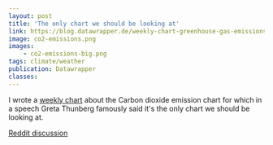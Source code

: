 ```yaml
---
layout: post
title: 'The only chart we should be looking at'
link: https://blog.datawrapper.de/weekly-chart-greenhouse-gas-emissions-climate-crisis/
image: co2-emissions.png
images:
    - co2-emissions-big.png
tags: climate/weather
publication: Datawrapper
classes:
---
```


I wrote a [weekly chart](https://blog.datawrapper.de/weekly-chart-greenhouse-gas-emissions-climate-crisis/) about the Carbon dioxide emission chart for which in a speech Greta Thunberg famously said it's the only chart we should be looking at.

[Reddit discussion](https://www.reddit.com/r/dataisbeautiful/comments/ca5bku/oc_global_carbon_emissions_compared_to_ipcc/)
